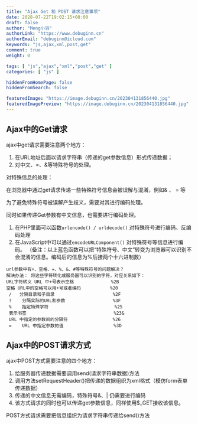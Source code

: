 ```yaml
---
title: "Ajax Get 和 POST 请求注意事项"
date: 2028-07-22T19:02:15+08:00
draft: false
author: "Meng小羽"
authorLink: "https://www.debuginn.cn"
authorEmail: "debuginn@icloud.com"
keywords: "js,ajax,xml,post,get"
comment: true
weight: 0

tags: [ "js","ajax","xml","post","get" ]
categories: [ "js" ]

hiddenFromHomePage: false
hiddenFromSearch: false

featuredImage: "https://image.debuginn.cn/202304131856440.jpg"
featuredImagePreview: "https://image.debuginn.cn/202304131856440.jpg"
---
```


## Ajax中的Get请求

ajax中get请求需要注意两个地方：

1. 在URL地址后面以请求字符串（传递的get参数信息）形式传递数据；
2. 对中文、=、&等特殊符号的处理。

对特殊信息的处理：

在浏览器中通过get请求传递一些特殊符号信息会被误解与混淆，例如& 、 = 等

为了避免特殊符号被误解产生歧义，需要对其进行编码处理。

同时如果传递Get参数有中文信息，也需要进行编码处理。

1. 在PHP里面可以函数`urlencode() / urldecode()` 对特殊符号进行编码、反编码处理
2. 在JavaScript中可以通过`encodeURLComponent()` 对特殊符号等信息进行编码。
（备注：以上蓝色函数可以把“特殊符号、中文”转变为浏览器可以识别不会混淆的信息。编码后的信息为%后接两个十六进制数）

```shell
url参数中有+、空格、=、%、&、#等特殊符号的问题解决？
解决办法： 将这些字符转化成服务器可以识别的字符，对应关系如下： 
URL字符转义 URL 中+号表示空格              %2B   
空格 URL中的空格可以用+号或者编码           %20 
 /   分隔目录和子目录                      %2F     
 ?    分隔实际的URL和参数                  %3F     
 %    指定特殊字符                         %25     
 表示书签                                 %23&   
 URL 中指定的参数间的分隔符                 %26     
 =    URL 中指定参数的值                   %3D
```

## Ajax中的POST请求方式

ajax中POST方式需要注意的四个地方：

1. 给服务器传递数据需要调用send(请求字符串数据)方法 
2. 调用方法setRequestHeader()把传递的数据组织为xml格式（模仿form表单传递数据） 
3. 传递的中文信息无需编码，特殊符号&、| 仍需要进行编码 
4. 该方式请求的同时也可以传递get参数信息，同样使用$_GET接收该信息。

POST方式请求需要把信息组织为请求字符串传递给send()方法